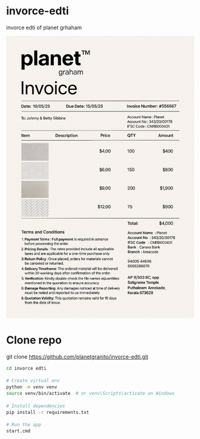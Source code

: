 # invorce-edti
invorce edti of planet grhaham

![image alt](https://github.com/planetgranito/invorce-edti/blob/0a4991fcbabda73b310488f621dacc6ab6537b0c/model0.png)

# Clone repo
git clone https://github.com/planetgranito/invorce-edti.git

```bash
cd invorce edti

# Create virtual env
python -m venv venv
source venv/bin/activate  # or venv\Scripts\activate on Windows

# Install dependencies
pip install -r requirements.txt

# Run the app
start.cmd
```
